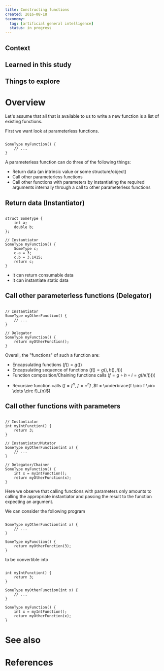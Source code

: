 ```yaml
---
title: Constructing functions
created: 2016-08-18
taxonomy:
  tag: [artificial general intelligence]
  status: in progress
---
```


## Context

## Learned in this study

## Things to explore

# Overview
Let's assume that all that is available to us to write a new function is a list of existing functions.

First we want look at parameterless functions.

<pre><code class="language-cpp line-numbers">
SomeType myFunction() {
	// ...
}
</code></pre>

A parameterless function can do three of the following things:
* Return data (an intrinsic value or some structure/object)
* Call other parameterless functions
* Call other functions with parameters by instantiating the required arguments internally through a call to other parameterless functions

## Return data (Instantiator)
<pre><code class="language-cpp line-numbers">
struct SomeType {
	int a;
	double b;
};

// Instantiator
SomeType myFunction() {
	SomeType c;
	c.a = 3;
	c.b = 3.1415;
	return c;
}
</code></pre>

* It can return consumable data
* It can instantiate static data

## Call other parameterless functions (Delegator)
<pre><code class="language-cpp line-numbers">
// Instantiator
SomeType myOtherFunction() {
	// ...
}

// Delegator
SomeType myFunction() {
	return myOtherFunction();
}
</code></pre>

Overall, the "functions" of such a function are:
* Encapsulating functions ($f() = g()$)
* Encapsulating sequence of functions ($f() = g(),h(),i()$)
* Function composition/Chaining functions calls ($f = g \circ h \circ i = g(h(i()))$)
<!-- TODO: This is not the proper way to write that a given function calls itself n times -->
* Recursive function calls ($f = f^n$, $f = \circ^n f$ ,$f = \underbrace{f \circ f \circ \dots \circ f}_{n}$)

## Call other functions with parameters
<pre><code class="language-cpp line-numbers">
// Instantiator
int myIntFunction() {
	return 3;
}

// Instantiator/Mutator
SomeType myOtherFunction(int x) {
	// ...
}

// Delegator/Chainer
SomeType myFunction() {
	int x = myIntFunction();
	return myOtherFunction(x);
}
</code></pre>

Here we observe that calling functions with parameters only amounts to calling the appropriate instantiator and passing the result to the function expecting an argument.

We can consider the following program

<pre><code class="language-cpp line-numbers">
SomeType myOtherFunction(int x) {
	// ...
}

SomeType myFunction() {
	return myOtherFunction(3);
}
</code></pre>

to be convertible into

<pre><code class="language-cpp line-numbers">
int myIntFunction() {
	return 3;
}

SomeType myOtherFunction(int x) {
	// ...
}

SomeType myFunction() {
	int x = myIntFunction();
	return myOtherFunction(x);
}
</code></pre>

# See also

# References

